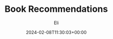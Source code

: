 ---
title: "Book Recommendations"
date: 2024-02-08T11:30:03+00:00
tags: ["books", "media", "posts"]
author: "Eli"
showToc: true
TocOpen: false
draft: true
hidemeta: false
comments: false
description: "All time favourite books"
canonicalURL: "https://ew-b.github.io/ewb-archive/posts/book-recs/"
disableHLJS: true # to disable highlightjs
disableShare: false
disableHLJS: false
hideSummary: false
searchHidden: false
ShowReadingTime: true
ShowBreadCrumbs: true
ShowPostNavLinks: true
ShowWordCount: true
ShowRssButtonInSectionTermList: true
UseHugoToc: true
cover:
    image: "<image path/url>" # image path/url
    alt: "<alt text>" # alt text
    caption: "<text>" # display caption under cover
    relative: false # when using page bundles set this to true
    hidden: true # only hide on current single page
editPost:
    URL: "https://github.com/<path_to_repo>/content"
    Text: "Suggest Changes" # edit text
    appendFilePath: true # to append file path to Edit link
---